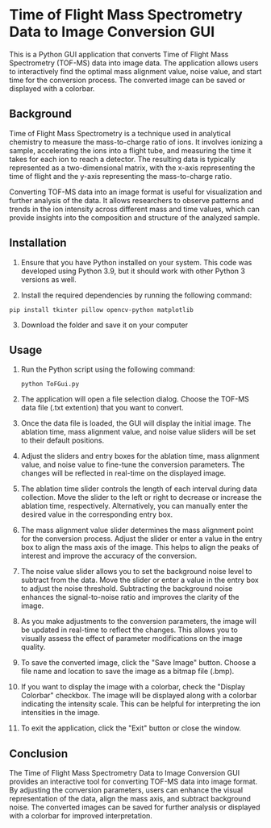 # Time of Flight Mass Spectrometry Data to Image Conversion GUI
This is a Python GUI application that converts Time of Flight Mass Spectrometry (TOF-MS) data into image data. The application allows users to interactively find the optimal mass alignment value, noise value, and start time for the conversion process. The converted image can be saved or displayed with a colorbar.

## Background
Time of Flight Mass Spectrometry is a technique used in analytical chemistry to measure the mass-to-charge ratio of ions. It involves ionizing a sample, accelerating the ions into a flight tube, and measuring the time it takes for each ion to reach a detector. The resulting data is typically represented as a two-dimensional matrix, with the x-axis representing the time of flight and the y-axis representing the mass-to-charge ratio.

Converting TOF-MS data into an image format is useful for visualization and further analysis of the data. It allows researchers to observe patterns and trends in the ion intensity across different mass and time values, which can provide insights into the composition and structure of the analyzed sample.


## Installation
1. Ensure that you have Python installed on your system. This code was developed using Python 3.9, but it should work with other Python 3 versions as well.

2. Install the required dependencies by running the following command:


```
pip install tkinter pillow opencv-python matplotlib
```

3. Download the folder and save it on your computer

## Usage
1. Run the Python script using the following command:

    ```python ToFGui.py```

2. The application will open a file selection dialog. Choose the TOF-MS data file (.txt extention) that you want to convert.

3. Once the data file is loaded, the GUI will display the initial image. The ablation time, mass alignment value, and noise value sliders will be set to their default positions.

4. Adjust the sliders and entry boxes for the ablation time, mass alignment value, and noise value to fine-tune the conversion parameters. The changes will be reflected in real-time on the displayed image.

5. The ablation time slider controls the length of each interval during data collection. Move the slider to the left or right to decrease or increase the ablation time, respectively. Alternatively, you can manually enter the desired value in the corresponding entry box.

6. The mass alignment value slider determines the mass alignment point for the conversion process. Adjust the slider or enter a value in the entry box to align the mass axis of the image. This helps to align the peaks of interest and improve the accuracy of the conversion.

7. The noise value slider allows you to set the background noise level to subtract from the data. Move the slider or enter a value in the entry box to adjust the noise threshold. Subtracting the background noise enhances the signal-to-noise ratio and improves the clarity of the image.

8. As you make adjustments to the conversion parameters, the image will be updated in real-time to reflect the changes. This allows you to visually assess the effect of parameter modifications on the image quality.

9. To save the converted image, click the "Save Image" button. Choose a file name and location to save the image as a bitmap file (.bmp).

10. If you want to display the image with a colorbar, check the "Display Colorbar" checkbox. The image will be displayed along with a colorbar indicating the intensity scale. This can be helpful for interpreting the ion intensities in the image.

11. To exit the application, click the "Exit" button or close the window.


## Conclusion
The Time of Flight Mass Spectrometry Data to Image Conversion GUI provides an interactive tool for converting TOF-MS data into image format. By adjusting the conversion parameters, users can enhance the visual representation of the data, align the mass axis, and subtract background noise. The converted images can be saved for further analysis or displayed with a colorbar for improved interpretation.
